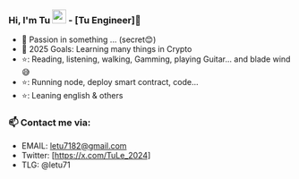 ### Hi, I'm Tu <img src="https://media.giphy.com/media/hvRJCLFzcasrR4ia7z/giphy.gif" width="25px"> -  [Tu Engineer]🌻  


- 🔭 Passion in something ... (secret😊)
- 💪 2025 Goals: Learning many things in Crypto
- ⭐: Reading, listening, walking, Gamming, playing Guitar... and blade wind😅
- ⭐: Running node, deploy smart contract, code...
- ⭐: Leaning english & others

### 📫 Contact me via:
- EMAIL: letu7182@gmail.com
- Twitter: [https://x.com/TuLe_2024]
- TLG: @letu71
